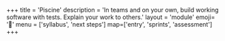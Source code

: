 +++
title = 'Piscine'
description = 'In teams and on your own, build working software with tests. Explain your work to others.'
layout = 'module'
emoji= '🐠'
menu = ['syllabus', 'next steps']
map=['entry', 'sprints', 'assessment']
+++
